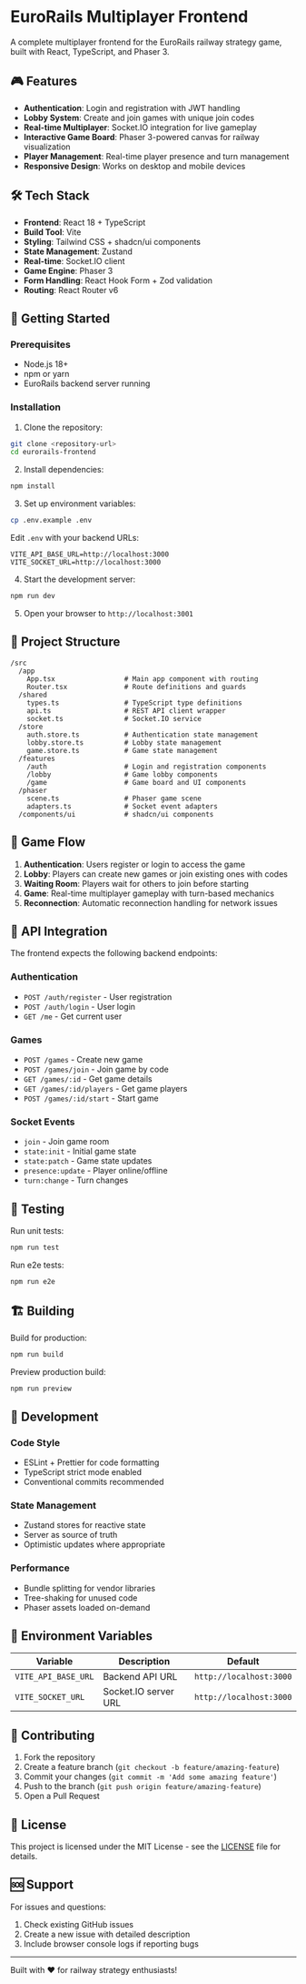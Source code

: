 # EuroRails Multiplayer Frontend

A complete multiplayer frontend for the EuroRails railway strategy game, built with React, TypeScript, and Phaser 3.

## 🎮 Features

- **Authentication**: Login and registration with JWT handling
- **Lobby System**: Create and join games with unique join codes
- **Real-time Multiplayer**: Socket.IO integration for live gameplay
- **Interactive Game Board**: Phaser 3-powered canvas for railway visualization
- **Player Management**: Real-time player presence and turn management
- **Responsive Design**: Works on desktop and mobile devices

## 🛠 Tech Stack

- **Frontend**: React 18 + TypeScript
- **Build Tool**: Vite
- **Styling**: Tailwind CSS + shadcn/ui components
- **State Management**: Zustand
- **Real-time**: Socket.IO client
- **Game Engine**: Phaser 3
- **Form Handling**: React Hook Form + Zod validation
- **Routing**: React Router v6

## 🚀 Getting Started

### Prerequisites

- Node.js 18+ 
- npm or yarn
- EuroRails backend server running

### Installation

1. Clone the repository:
```bash
git clone <repository-url>
cd eurorails-frontend
```

2. Install dependencies:
```bash
npm install
```

3. Set up environment variables:
```bash
cp .env.example .env
```

Edit `.env` with your backend URLs:
```
VITE_API_BASE_URL=http://localhost:3000
VITE_SOCKET_URL=http://localhost:3000
```

4. Start the development server:
```bash
npm run dev
```

5. Open your browser to `http://localhost:3001`

## 📁 Project Structure

```
/src
  /app
    App.tsx                 # Main app component with routing
    Router.tsx              # Route definitions and guards
  /shared
    types.ts                # TypeScript type definitions
    api.ts                  # REST API client wrapper
    socket.ts               # Socket.IO service
  /store
    auth.store.ts           # Authentication state management
    lobby.store.ts          # Lobby state management  
    game.store.ts           # Game state management
  /features
    /auth                   # Login and registration components
    /lobby                  # Game lobby components
    /game                   # Game board and UI components
  /phaser
    scene.ts                # Phaser game scene
    adapters.ts             # Socket event adapters
  /components/ui            # shadcn/ui components
```

## 🎯 Game Flow

1. **Authentication**: Users register or login to access the game
2. **Lobby**: Players can create new games or join existing ones with codes
3. **Waiting Room**: Players wait for others to join before starting
4. **Game**: Real-time multiplayer gameplay with turn-based mechanics
5. **Reconnection**: Automatic reconnection handling for network issues

## 🔗 API Integration

The frontend expects the following backend endpoints:

### Authentication
- `POST /auth/register` - User registration
- `POST /auth/login` - User login
- `GET /me` - Get current user

### Games
- `POST /games` - Create new game
- `POST /games/join` - Join game by code
- `GET /games/:id` - Get game details
- `GET /games/:id/players` - Get game players
- `POST /games/:id/start` - Start game

### Socket Events
- `join` - Join game room
- `state:init` - Initial game state
- `state:patch` - Game state updates
- `presence:update` - Player online/offline
- `turn:change` - Turn changes

## 🧪 Testing

Run unit tests:
```bash
npm run test
```

Run e2e tests:
```bash
npm run e2e
```

## 🏗 Building

Build for production:
```bash
npm run build
```

Preview production build:
```bash
npm run preview
```

## 🔧 Development

### Code Style
- ESLint + Prettier for code formatting
- TypeScript strict mode enabled
- Conventional commits recommended

### State Management
- Zustand stores for reactive state
- Server as source of truth
- Optimistic updates where appropriate

### Performance
- Bundle splitting for vendor libraries
- Tree-shaking for unused code
- Phaser assets loaded on-demand

## 📝 Environment Variables

| Variable | Description | Default |
|----------|-------------|---------|
| `VITE_API_BASE_URL` | Backend API URL | `http://localhost:3000` |
| `VITE_SOCKET_URL` | Socket.IO server URL | `http://localhost:3000` |

## 🤝 Contributing

1. Fork the repository
2. Create a feature branch (`git checkout -b feature/amazing-feature`)
3. Commit your changes (`git commit -m 'Add some amazing feature'`)
4. Push to the branch (`git push origin feature/amazing-feature`)
5. Open a Pull Request

## 📄 License

This project is licensed under the MIT License - see the [LICENSE](LICENSE) file for details.

## 🆘 Support

For issues and questions:
1. Check existing GitHub issues
2. Create a new issue with detailed description
3. Include browser console logs if reporting bugs

---

Built with ❤️ for railway strategy enthusiasts!